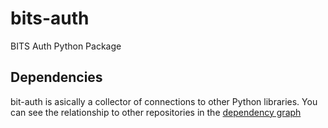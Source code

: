 # bits-auth

BITS Auth Python Package

## Dependencies

bit-auth is asically a collector of connections to other Python libraries. You
can see the relationship to other repositories in the
[dependency graph](dependencies.md)
